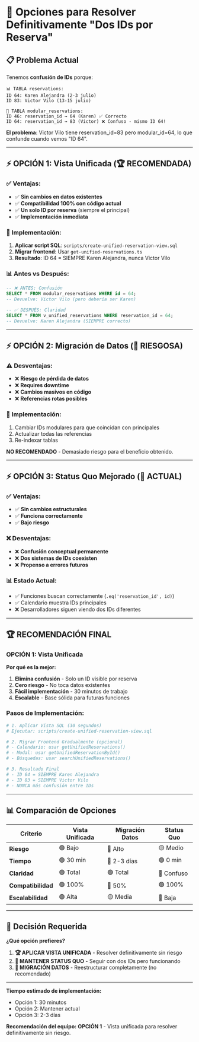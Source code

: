 # 🎯 Opciones para Resolver Definitivamente "Dos IDs por Reserva"

## 📋 Problema Actual

Tenemos **confusión de IDs** porque:

```
📊 TABLA reservations:
ID 64: Karen Alejandra (2-3 julio)
ID 83: Victor Vilo (13-15 julio)

🔗 TABLA modular_reservations:
ID 46: reservation_id → 64 (Karen) ✅ Correcto
ID 64: reservation_id → 83 (Victor) ❌ Confuso - mismo ID 64!
```

**El problema**: Victor Vilo tiene reservation_id=83 pero modular_id=64, lo que confunde cuando vemos "ID 64".

---

## ⚡ **OPCIÓN 1: Vista Unificada** (🏆 RECOMENDADA)

### ✅ Ventajas:
- ✅ **Sin cambios en datos existentes**
- ✅ **Compatibilidad 100% con código actual**
- ✅ **Un solo ID por reserva** (siempre el principal)
- ✅ **Implementación inmediata**

### 🔧 Implementación:
1. **Aplicar script SQL**: `scripts/create-unified-reservation-view.sql`
2. **Migrar frontend**: Usar `get-unified-reservations.ts`
3. **Resultado**: ID 64 = SIEMPRE Karen Alejandra, nunca Victor Vilo

### 📊 Antes vs Después:
```sql
-- ❌ ANTES: Confusión
SELECT * FROM modular_reservations WHERE id = 64;
-- Devuelve: Victor Vilo (pero debería ser Karen)

-- ✅ DESPUÉS: Claridad
SELECT * FROM v_unified_reservations WHERE reservation_id = 64;
-- Devuelve: Karen Alejandra (SIEMPRE correcto)
```

---

## ⚡ **OPCIÓN 2: Migración de Datos** (🚨 RIESGOSA)

### ⚠️ Desventajas:
- ❌ **Riesgo de pérdida de datos**
- ❌ **Requires downtime**
- ❌ **Cambios masivos en código**
- ❌ **Referencias rotas posibles**

### 🔧 Implementación:
1. Cambiar IDs modulares para que coincidan con principales
2. Actualizar todas las referencias
3. Re-indexar tablas

**NO RECOMENDADO** - Demasiado riesgo para el beneficio obtenido.

---

## ⚡ **OPCIÓN 3: Status Quo Mejorado** (🔧 ACTUAL)

### ✅ Ventajas:
- ✅ **Sin cambios estructurales**
- ✅ **Funciona correctamente**
- ✅ **Bajo riesgo**

### ❌ Desventajas:
- ❌ **Confusión conceptual permanente**
- ❌ **Dos sistemas de IDs coexisten**
- ❌ **Propenso a errores futuros**

### 📊 Estado Actual:
- ✅ Funciones buscan correctamente (`.eq('reservation_id', id)`)
- ✅ Calendario muestra IDs principales
- ❌ Desarrolladores siguen viendo dos IDs diferentes

---

## 🏆 **RECOMENDACIÓN FINAL**

### **OPCIÓN 1: Vista Unificada**

**Por qué es la mejor:**
1. **Elimina confusión** - Solo un ID visible por reserva
2. **Cero riesgo** - No toca datos existentes
3. **Fácil implementación** - 30 minutos de trabajo
4. **Escalable** - Base sólida para futuras funciones

### **Pasos de Implementación:**

```bash
# 1. Aplicar Vista SQL (30 segundos)
# Ejecutar: scripts/create-unified-reservation-view.sql

# 2. Migrar Frontend Gradualmente (opcional)
# - Calendario: usar getUnifiedReservations()
# - Modal: usar getUnifiedReservationById()
# - Búsquedas: usar searchUnifiedReservations()

# 3. Resultado Final
# - ID 64 = SIEMPRE Karen Alejandra
# - ID 83 = SIEMPRE Victor Vilo
# - NUNCA más confusión entre IDs
```

---

## 📊 **Comparación de Opciones**

| Criterio | Vista Unificada | Migración Datos | Status Quo |
|----------|-----------------|-----------------|------------|
| **Riesgo** | 🟢 Bajo | 🔴 Alto | 🟡 Medio |
| **Tiempo** | 🟢 30 min | 🔴 2-3 días | 🟢 0 min |
| **Claridad** | 🟢 Total | 🟢 Total | 🔴 Confuso |
| **Compatibilidad** | 🟢 100% | 🔴 50% | 🟢 100% |
| **Escalabilidad** | 🟢 Alta | 🟡 Media | 🔴 Baja |

---

## 🎯 **Decisión Requerida**

**¿Qué opción prefieres?**

1. **🏆 APLICAR VISTA UNIFICADA** - Resolver definitivamente sin riesgo
2. **🔧 MANTENER STATUS QUO** - Seguir con dos IDs pero funcionando
3. **🚨 MIGRACIÓN DATOS** - Reestructurar completamente (no recomendado)

---

**Tiempo estimado de implementación:**
- Opción 1: 30 minutos
- Opción 2: Mantener actual
- Opción 3: 2-3 días

**Recomendación del equipo:** **OPCIÓN 1** - Vista unificada para resolver definitivamente sin riesgo. 